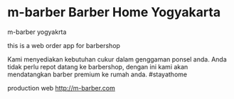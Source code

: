 # m-barber Barber Home Yogyakarta
m-barber yogyakrta

this is a web order app for barbershop

Kami menyediakan kebutuhan cukur dalam genggaman ponsel anda. Anda tidak perlu repot datang ke barbershop, dengan ini kami akan mendatangkan barber premium ke rumah anda. #stayathome


production web http://m-barber.com
